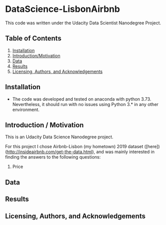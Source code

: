 # DataScience-LisbonAirbnb

This code was written under the Udacity Data Scientist Nanodegree Project.


## Table of Contents

1. [Installation](#Installation)
2. [Introduction/Motivation](#Introduction)
3. [Data](#Data)
4. [Results](#Results)
5. [Licensing, Authors, and Acknowledgements](#Licensing)

## Installation <a name="Installation"></a>
* The code was developed and tested on anaconda with python 3.73. Nevertheless, it should run with no issues using Python 3.* in any other environment.

## Introduction / Motivation <a name="Introduction"></a>
This is an Udacity Data Science Nanodegree project.

For this project I chose Airbnb-Lisbon (my hometown) 2019 dataset ([here])(http://insideairbnb.com/get-the-data.html), and was mainly interested in finding the answers to the following questions:
1. Price 

## Data <a name="Data"></a>

## Results <a name="Results"></a>

## Licensing, Authors, and Acknowledgements <a name="Licensing"></a>
